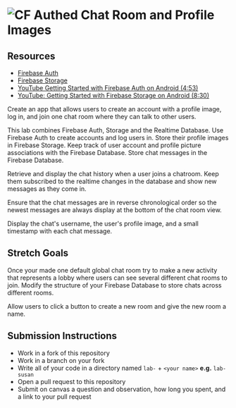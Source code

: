 # ![CF](http://i.imgur.com/7v5ASc8.png) Authed Chat Room and Profile Images

## Resources  
* [Firebase Auth](https://firebase.google.com/docs/auth/android/firebaseui)
* [Firebase Storage](https://firebase.google.com/docs/storage/android/start)
* [YouTube Getting Started with Firebase Auth on Android (4:53)](https://www.youtube.com/watch?v=SXlidHy-Tb8)
* [YouTube: Getting Started with Firebase Storage on Android (8:30)](https://www.youtube.com/watch?v=7puuTDSf3pk)

Create an app that allows users to create an account with a profile image,
log in, and join one chat room where they can talk to other users.

This lab combines Firebase Auth, Storage and the Realtime Database. Use Firebase
Auth to create accounts and log users in. Store their profile images in Firebase
Storage. Keep track of user account and profile picture associations with the
Firebase Database. Store chat messages in the Firebase Database.

Retrieve and display the chat history when a user joins a chatroom. Keep them
subscribed to the realtime changes in the database and show new messages as
they come in.

Ensure that the chat messages are in reverse chronological order so the newest
messages are always display at the bottom of the chat room view.

Display the chat's username, the user's profile image, and a small timestamp
with each chat message.

## Stretch Goals
Once your made one default global chat room try to make a new activity that
represents a lobby where users can see several different chat rooms to join.
Modify the structure of your Firebase Database to store chats across different
rooms.

Allow users to click a button to create a new room and give the new room a name.
  
## Submission Instructions
* Work in a fork of this repository
* Work in a branch on your fork
* Write all of your code in a directory named `lab-` + `<your name>` **e.g.** `lab-susan`
* Open a pull request to this repository
* Submit on canvas a question and observation, how long you spent, and a link to
  your pull request

